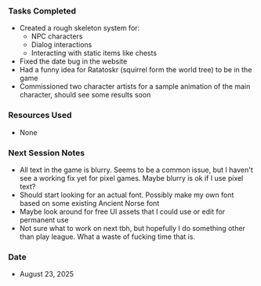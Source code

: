 ### Tasks Completed
- Created a rough skeleton system for:
	- NPC characters
	- Dialog interactions
	- Interacting with static items like chests
- Fixed the date bug in the website
- Had a funny idea for Ratatoskr (squirrel form the world tree) to be in the game
- Commissioned two character artists for a sample animation of the main character, should see some results soon
### Resources Used
- None
### Next Session Notes
- All text in the game is blurry. Seems to be a common issue, but I haven't see a working fix yet for pixel games. Maybe blurry is ok if I use pixel text?
- Should start looking for an actual font. Possibly make my own font based on some existing Ancient Norse font
- Maybe look around for free UI assets that I could use or edit for permanent use
- Not sure what to work on next tbh, but hopefully I do something other than play league. What a waste of fucking time that is.
### Date
- August 23, 2025